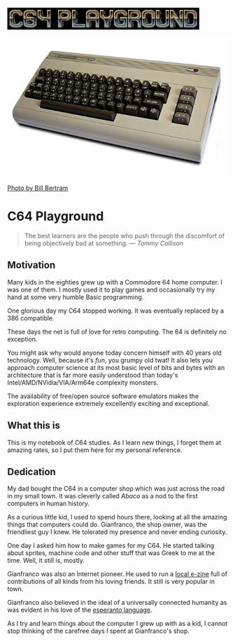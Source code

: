 ![Commodore 64 Playground](img/logo.png)

![The Commodore 64](img/640px-Commodore64.jpg)

[Photo by Bill Bertram](https://commons.wikimedia.org/w/index.php?curid=180885)

# C64 Playground

> The best learners are the people who push through the discomfort 
> of being objectively bad at something.
> — <cite>Tommy Collison</cite>


## Motivation

Many kids in the eighties grew up with a Commodore 64 home computer. I
was one of them. I mostly used it to play games and occasionally try
my hand at some very humble Basic programming.

One glorious day my C64 stopped working. It was eventually replaced by
a 386 compatible.

These days the net is full of love for retro computing. The 64 is
definitely no exception.

You might ask why would anyone today concern himself with 40 years old
technology. Well, because it's *fun*, you grumpy old twat!
It also lets you approach computer science at its most basic level of
bits and bytes with an architecture that is far more easily understood
than today's Intel/AMD/NVidia/VIA/Arm64e complexity monsters.

The availability of free/open source software emulators makes the
exploration experience extremely excellently exciting and exceptional.

## What this is

This is my notebook of C64 studies. As I learn new things, I forget
them at amazing rates, so I put them here for my personal reference.

## Dedication

My dad bought the C64 in a computer shop which was just across the
road in my small town. It was cleverly called *Abaco* as a nod to the
first computers in human history.

As a curious little kid, I used to spend hours there, looking at all
the amazing things that computers could do. Gianfranco, the shop
owner, was the friendliest guy I knew. He tolerated my presence and
never ending curiosity.

One day I asked him how to make games for my C64. He started talking
about sprites, machine code and other stuff that was Greek to me at
the time. Well, it still is, mostly.

Gianfranco was also an Internet pioneer. He used to run
a [local e-zine](http://www.ciociari.com/) full of contributions of
all kinds from his loving friends. It still is very popular in town.

Gianfranco also believed in the ideal of a universally connected humanity as
was evident in his love of the [esperanto
language](https://eo.wikipedia.org/wiki/Gianfranco_Molle).

As I try and learn things about the computer I grew up with as a kid,
I cannot stop thinking of the carefree days I spent at Gianfranco's
shop.

